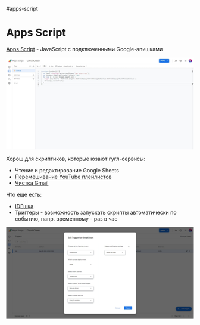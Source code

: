 #apps-script

# Apps Script

[Apps Script](https://workspace.google.com/products/apps-script/) - JavaScript с подключенными Google-апишками

![](apps-script.jpeg)

Хорош для скриптиков, которые юзают гугл-сервисы:

- Чтение и редактирование Google Sheets
- [Перемешивание YouTube плейлистов](https://github.com/potykion/yt-shuffle)
- [Чистка Gmail](Чистка%20GMail.md)

Что еще есть:

- [IDEшка](https://script.google.com/home)
- Триггеры - возможность запускать скрипты автоматически по событию, напр. временному - раз в час

![](clean-gmail.jpeg)